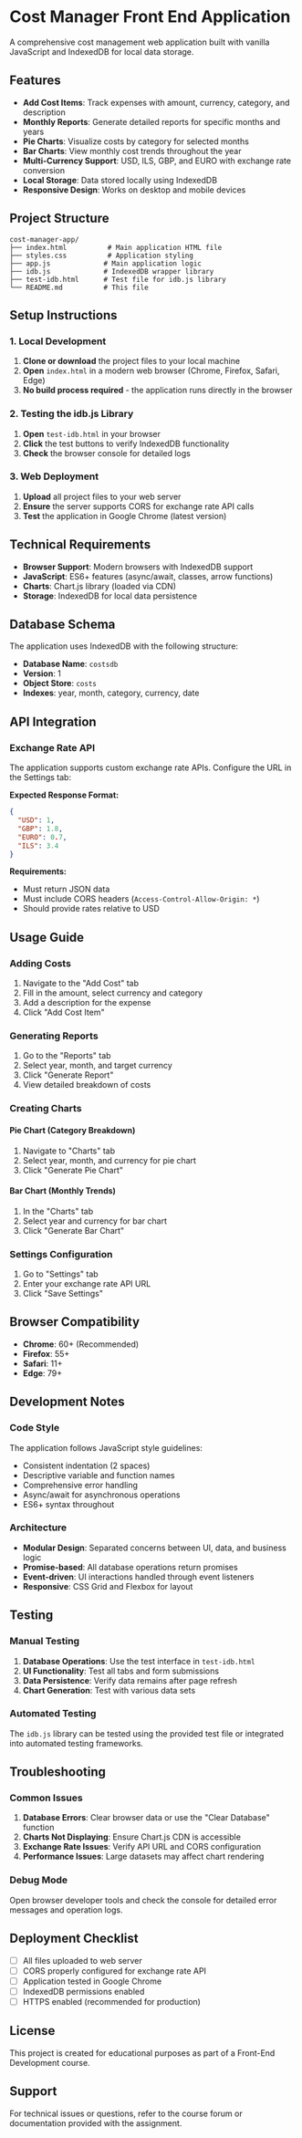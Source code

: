 # Cost Manager Front End Application

A comprehensive cost management web application built with vanilla JavaScript and IndexedDB for local data storage.

## Features

- **Add Cost Items**: Track expenses with amount, currency, category, and description
- **Monthly Reports**: Generate detailed reports for specific months and years
- **Pie Charts**: Visualize costs by category for selected months
- **Bar Charts**: View monthly cost trends throughout the year
- **Multi-Currency Support**: USD, ILS, GBP, and EURO with exchange rate conversion
- **Local Storage**: Data stored locally using IndexedDB
- **Responsive Design**: Works on desktop and mobile devices

## Project Structure

```
cost-manager-app/
├── index.html          # Main application HTML file
├── styles.css          # Application styling
├── app.js             # Main application logic
├── idb.js             # IndexedDB wrapper library
├── test-idb.html      # Test file for idb.js library
└── README.md          # This file
```

## Setup Instructions

### 1. Local Development

1. **Clone or download** the project files to your local machine
2. **Open** `index.html` in a modern web browser (Chrome, Firefox, Safari, Edge)
3. **No build process required** - the application runs directly in the browser

### 2. Testing the idb.js Library

1. **Open** `test-idb.html` in your browser
2. **Click** the test buttons to verify IndexedDB functionality
3. **Check** the browser console for detailed logs

### 3. Web Deployment

1. **Upload** all project files to your web server
2. **Ensure** the server supports CORS for exchange rate API calls
3. **Test** the application in Google Chrome (latest version)

## Technical Requirements

- **Browser Support**: Modern browsers with IndexedDB support
- **JavaScript**: ES6+ features (async/await, classes, arrow functions)
- **Charts**: Chart.js library (loaded via CDN)
- **Storage**: IndexedDB for local data persistence

## Database Schema

The application uses IndexedDB with the following structure:

- **Database Name**: `costsdb`
- **Version**: 1
- **Object Store**: `costs`
- **Indexes**: year, month, category, currency, date

## API Integration

### Exchange Rate API

The application supports custom exchange rate APIs. Configure the URL in the Settings tab:

**Expected Response Format:**
```json
{
  "USD": 1,
  "GBP": 1.8,
  "EURO": 0.7,
  "ILS": 3.4
}
```

**Requirements:**
- Must return JSON data
- Must include CORS headers (`Access-Control-Allow-Origin: *`)
- Should provide rates relative to USD

## Usage Guide

### Adding Costs

1. Navigate to the "Add Cost" tab
2. Fill in the amount, select currency and category
3. Add a description for the expense
4. Click "Add Cost Item"

### Generating Reports

1. Go to the "Reports" tab
2. Select year, month, and target currency
3. Click "Generate Report"
4. View detailed breakdown of costs

### Creating Charts

#### Pie Chart (Category Breakdown)
1. Navigate to "Charts" tab
2. Select year, month, and currency for pie chart
3. Click "Generate Pie Chart"

#### Bar Chart (Monthly Trends)
1. In the "Charts" tab
2. Select year and currency for bar chart
3. Click "Generate Bar Chart"

### Settings Configuration

1. Go to "Settings" tab
2. Enter your exchange rate API URL
3. Click "Save Settings"

## Browser Compatibility

- **Chrome**: 60+ (Recommended)
- **Firefox**: 55+
- **Safari**: 11+
- **Edge**: 79+

## Development Notes

### Code Style

The application follows JavaScript style guidelines:
- Consistent indentation (2 spaces)
- Descriptive variable and function names
- Comprehensive error handling
- Async/await for asynchronous operations
- ES6+ syntax throughout

### Architecture

- **Modular Design**: Separated concerns between UI, data, and business logic
- **Promise-based**: All database operations return promises
- **Event-driven**: UI interactions handled through event listeners
- **Responsive**: CSS Grid and Flexbox for layout

## Testing

### Manual Testing

1. **Database Operations**: Use the test interface in `test-idb.html`
2. **UI Functionality**: Test all tabs and form submissions
3. **Data Persistence**: Verify data remains after page refresh
4. **Chart Generation**: Test with various data sets

### Automated Testing

The `idb.js` library can be tested using the provided test file or integrated into automated testing frameworks.

## Troubleshooting

### Common Issues

1. **Database Errors**: Clear browser data or use the "Clear Database" function
2. **Charts Not Displaying**: Ensure Chart.js CDN is accessible
3. **Exchange Rate Issues**: Verify API URL and CORS configuration
4. **Performance Issues**: Large datasets may affect chart rendering

### Debug Mode

Open browser developer tools and check the console for detailed error messages and operation logs.

## Deployment Checklist

- [ ] All files uploaded to web server
- [ ] CORS properly configured for exchange rate API
- [ ] Application tested in Google Chrome
- [ ] IndexedDB permissions enabled
- [ ] HTTPS enabled (recommended for production)

## License

This project is created for educational purposes as part of a Front-End Development course.

## Support

For technical issues or questions, refer to the course forum or documentation provided with the assignment.
